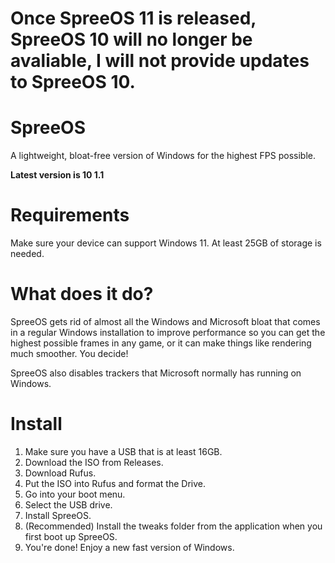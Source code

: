 # Once SpreeOS 11 is released, SpreeOS 10 will no longer be avaliable, I will not provide updates to SpreeOS 10.

# SpreeOS
A lightweight, bloat-free version of Windows for the highest FPS possible.

**Latest version is 10 1.1**

# Requirements
Make sure your device can support Windows 11.
At least 25GB of storage is needed.

# What does it do?
SpreeOS gets rid of almost all the Windows and Microsoft bloat that comes in a regular Windows installation to improve performance so you can get the highest
possible frames in any game, or it can make things like rendering much smoother. You decide!

SpreeOS also disables trackers that Microsoft normally has running on Windows.

# Install

1. Make sure you have a USB that is at least 16GB.
2. Download the ISO from Releases.
3. Download Rufus.
4. Put the ISO into Rufus and format the Drive.
5. Go into your boot menu.
6. Select the USB drive.
7. Install SpreeOS.
8. (Recommended) Install the tweaks folder from the application when you first boot up SpreeOS.
9. You're done! Enjoy a new fast version of Windows.
